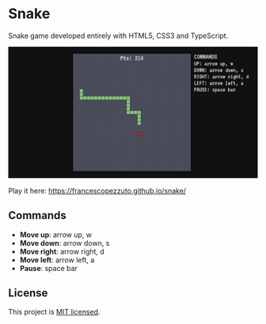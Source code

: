 # Snake

Snake game developed entirely with HTML5, CSS3 and TypeScript.

![Alt Game screenshot](https://github.com/francescopezzuto/snake/raw/master/screenshot.png)

Play it here: https://francescopezzuto.github.io/snake/

## Commands

-   **Move up**: arrow up, w
-   **Move down**: arrow down, s
-   **Move right**: arrow right, d
-   **Move left**: arrow left, a
-   **Pause**: space bar

## License

This project is [MIT licensed](https://github.com/francescopezzuto/snake/blob/master/LICENSE).
